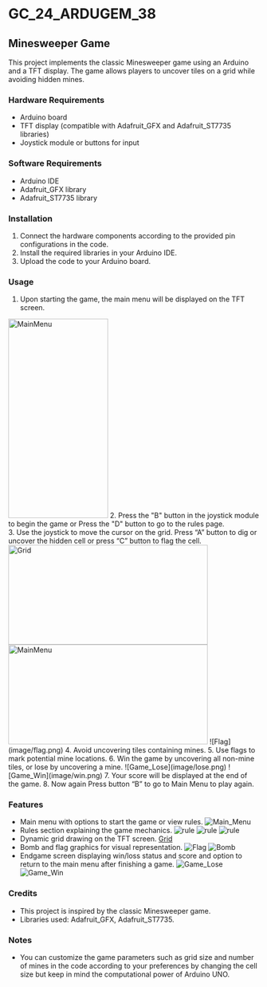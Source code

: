 # GC_24_ARDUGEM_38
## Minesweeper Game
This project implements the classic Minesweeper game using an Arduino and a TFT display. The game allows players to uncover tiles on a grid while avoiding hidden mines.

### Hardware Requirements
- Arduino board
- TFT display (compatible with Adafruit_GFX and Adafruit_ST7735 libraries)
- Joystick module or buttons for input

### Software Requirements
- Arduino IDE
- Adafruit_GFX library
- Adafruit_ST7735 library

### Installation
1. Connect the hardware components according to the provided pin configurations in the code.
2. Install the required libraries in your Arduino IDE.
3. Upload the code to your Arduino board.

### Usage
1. Upon starting the game, the main menu will be displayed on the TFT screen.<br>
 <img src="image/mainmenu.png" alt="MainMenu" height="400" width="200">
2. Press the "B" button in the joystick module to begin the game or Press the "D" button to go to the rules page.<br>
3. Use the joystick to move the cursor on the grid. Press “A” button to dig or uncover the hidden cell or press “C” button to flag the cell.
  <img src="image/grid.png" alt="Grid" height="200" width="400"><img src="image/mainmenu.png" alt="MainMenu" height="200" width="400">       ![Flag](image/flag.png)
4. Avoid uncovering tiles containing mines.
5. Use flags to mark potential mine locations.
6. Win the game by uncovering all non-mine tiles, or lose by uncovering a mine.
 ![Game_Lose](image/lose.png)    ![Game_Win](image/win.png)                	
7. Your score will be displayed at the end of the game.
8. Now again Press button “B” to go to Main Menu to play again.

### Features
- Main menu with options to start the game or view rules.
 ![Main_Menu](image/mainmenu.png)
- Rules section explaining the game mechanics.
 ![rule](image/rule1.png)  ![rule](image/rule2.png)  ![rule](image/rule3.png) 
- Dynamic grid drawing on the TFT screen.
 [Grid](image/grid.png) 
- Bomb and flag graphics for visual representation.
 	![Flag](image/flag.png)   ![Bomb](image/bomb.png)
- Endgame screen displaying win/loss status and score and option to return to the main menu after finishing a game.
 	 ![Game_Lose](image/lose.png)    ![Game_Win](image/win.png) 

### Credits
- This project is inspired by the classic Minesweeper game.
- Libraries used: Adafruit_GFX, Adafruit_ST7735.

### Notes
- You can customize the game parameters such as grid size and number of mines in the code according to your preferences by changing the cell size but keep in mind the computational power of Arduino UNO.

